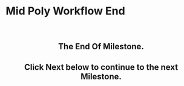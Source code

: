 # Mid Poly Workflow End

<p>&nbsp;</p>
<h2 style="text-align: center;">The End Of Milestone.</h2>
<h2 style="text-align: center;">Click Next below to continue to the next Milestone.</h2>
<p>&nbsp;</p>